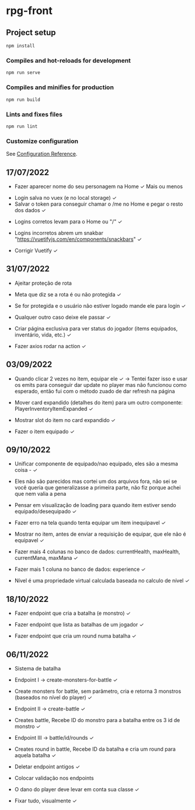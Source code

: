 # rpg-front

## Project setup
```
npm install
```

### Compiles and hot-reloads for development
```
npm run serve
```

### Compiles and minifies for production
```
npm run build
```

### Lints and fixes files
```
npm run lint
```

### Customize configuration
See [Configuration Reference](https://cli.vuejs.org/config/).

## 17/07/2022

* Fazer aparecer nome do seu personagem na Home ✓ Mais ou menos

- Login salva no vuex (e no local storage) ✓
- Salvar o token para conseguir chamar o /me no Home e pegar o resto dos dados ✓

* Logins corretos levam para o Home ou "/" ✓

* Logins incorretos abrem um snakbar "https://vuetifyjs.com/en/components/snackbars" ✓

* Corrigir Vuetify ✓

## 31/07/2022

* Ajeitar proteção de rota

- Meta que diz se a rota é ou não protegida ✓

- Se for protegida e o usuário não estiver logado mande ele para login ✓

- Qualquer outro caso deixe ele passar ✓


* Criar página exclusiva para ver status do jogador (items equipados, inventário, vida, etc.) ✓

- Fazer axios rodar na action ✓

## 03/09/2022

* Quando clicar 2 vezes no item, equipar ele ✓ -> Tentei fazer isso e usar os emits para conseguir dar update no player mas não funcionou como esperado, então fui com o método zuado de dar refresh na página

* Mover card expandido (detalhes do item) para um outro componente: PlayerInventoryItemExpanded ✓

* Mostrar slot do item no card expandido ✓

* Fazer o item equipado ✓


## 09/10/2022


- Unificar componente de equipado/nao equipado, eles são a mesma coisa - ✓ 

* Eles não são parecidos mas cortei um dos arquivos fora, não sei se você queria que generalizasse a primeira parte, não fiz porque achei que nem valia a pena

- Pensar em visualização de loading para quando item estiver sendo equipado/desequipado ✓

- Fazer erro na tela quando tenta equipar um item inequipavel ✓

- Mostrar no item, antes de enviar a requisição de equipar, que ele não é equipavel ✓

- Fazer mais 4 colunas no banco de dados: currentHealth, maxHealth, currentMana, maxMana ✓

- Fazer mais 1 coluna no banco de dados: experience ✓

- Nível é uma propriedade virtual calculada baseada no calculo de nível ✓


## 18/10/2022

- Fazer endpoint que cria a batalha (e monstro) ✓ 

- Fazer endpoint que lista as batalhas de um jogador ✓

- Fazer endpoint que cria um round numa batalha ✓ 

## 06/11/2022

- Sistema de batalha

* Endpoint I -> create-monsters-for-battle ✓ 

* Create monsters for battle, sem parâmetro, cria e retorna 3 monstros (baseados no nível do player) ✓ 

* Endpoint II -> create-battle ✓ 

* Creates battle, Recebe ID do monstro para a batalha entre os 3 id de monstro ✓ 

* Endpoint III -> battle/id/rounds ✓ 

* Creates round in battle, Recebe ID da batalha e cria um round para aquela batalha ✓

- Deletar endpoint antigos ✓

- Colocar validação nos endpoints

- O dano do player deve levar em conta sua classe ✓

- Fixar tudo, visualmente ✓ 